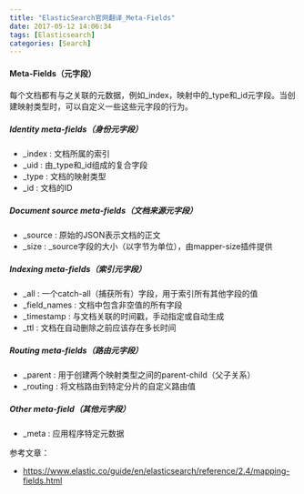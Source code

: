 ```yaml
---
title: "ElasticSearch官网翻译_Meta-Fields"
date: 2017-05-12 14:06:34
tags: [Elasticsearch]
categories: [Search]
---
```


#### Meta-Fields（元字段）

每个文档都有与之关联的元数据，例如_index，映射中的_type和_id元字段。当创建映射类型时，可以自定义一些这些元字段的行为。

##### Identity meta-fields（身份元字段）

- _index : 文档所属的索引
- _uid : 由_type和_id组成的复合字段
- _type : 文档的映射类型
- _id : 文档的ID

##### Document source meta-fields（文档来源元字段）

- _source : 原始的JSON表示文档的正文
- _size : _source字段的大小（以字节为单位），由mapper-size插件提供

##### Indexing meta-fields（索引元字段）

- _all : 一个catch-all（捕获所有）字段，用于索引所有其他字段的值
- _field_names : 文档中包含非空值的所有字段
- _timestamp : 与文档关联的时间戳，手动指定或自动生成
- _ttl : 文档在自动删除之前应该存在多长时间

##### Routing meta-fields（路由元字段）

- _parent : 用于创建两个映射类型之间的parent-child（父子关系）
- _routing : 将文档路由到特定分片的自定义路由值

##### Other meta-field（其他元字段）

- _meta : 应用程序特定元数据

参考文章：

- https://www.elastic.co/guide/en/elasticsearch/reference/2.4/mapping-fields.html
